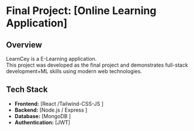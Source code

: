 # Final Project: [Online Learning Application]

## Overview

LearnCey is a E-Learning application.  
This project was developed as the final project and demonstrates full-stack development+ML skills using modern web technologies.

## Tech Stack

- **Frontend:** [React /Tailwind-CSS-JS ]
- **Backend:** [Node.js / Express ]
- **Database:** [MongoDB ]
- **Authentication:** [JWT]




